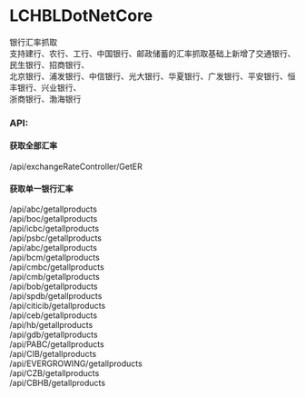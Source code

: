 # LCHBLDotNetCore
银行汇率抓取<br />
支持建行、农行、工行、中国银行、邮政储蓄的汇率抓取基础上新增了交通银行、民生银行、招商银行、<br />
北京银行、浦发银行、中信银行、光大银行、华夏银行、广发银行、平安银行、恒丰银行、兴业银行、 <br />
浙商银行、渤海银行<br />
<h3>API:</h3>
<h4>获取全部汇率</h4>
/api/exchangeRateController/GetER
<h4>获取单一银行汇率</h4>
/api/abc/getallproducts<br />
/api/boc/getallproducts<br />
/api/icbc/getallproducts<br />
/api/psbc/getallproducts<br />
/api/abc/getallproducts<br />
/api/bcm/getallproducts<br />
/api/cmbc/getallproducts<br />
/api/cmb/getallproducts<br />
/api/bob/getallproducts<br />
/api/spdb/getallproducts<br />
/api/citicib/getallproducts<br />
/api/ceb/getallproducts<br />
/api/hb/getallproducts<br />
/api/gdb/getallproducts<br />
/api/PABC/getallproducts<br />
/api/CIB/getallproducts<br />
/api/EVERGROWING/getallproducts<br />
/api/CZB/getallproducts<br />
/api/CBHB/getallproducts<br />
